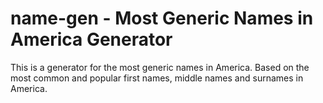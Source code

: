 # name-gen - Most Generic Names in America Generator
This is a generator for the most generic names in America. Based on the most common and popular first names, middle names and surnames in America.
